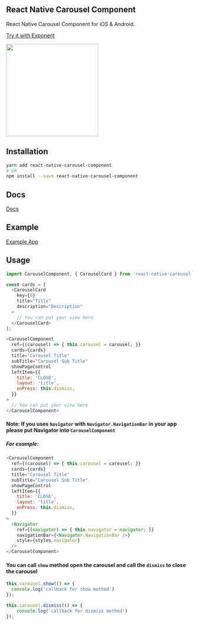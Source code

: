 ## React Native Carousel Component
React Native Carousel Component for iOS & Android.

[Try it with Exponent](https://exp.host/@jacklam718/carousel-example)

<img src="https://jacklam718.github.io/react-native-carousel-component/assets/carousel-screenshot.png" width="250">

## Installation
```bash
yarn add react-native-carousel-component
# OR
npm install --save react-native-carousel-component
```

## Docs
[Docs](https://github.com/jacklam718/react-native-carousel-component/tree/master/docs/README.md)

## Example
[Example App](https://github.com/jacklam718/react-native-carousel-component/blob/master/carousel-example/CarouselExample.js)

## Usage
```javascript
import CarouselComponent, { CarouselCard } from 'react-native-carousel-component';

const cards = [
  <CarouselCard
    key={0}
    title="Title"
    description="Description"
  >
    // You can put your view here
  </CarouselCard>
];

<CarouselComponent
  ref={(carousel) => { this.carousel = carousel; }}
  cards={cards}
  title="Carousel Title"
  subTitle="Carousel Sub Title"
  showPageControl
  leftItem={{
    title: 'CLOSE',
    layout: 'title',
    onPress: this.dismiss,
  }}
>
  // You can put your view here
</CarouselComponent>
```

#### Note: If you uses `Navigator` with `Navigator.NavigationBar` in your app please put Navigator into `CarouselComponent`

##### For example:
```javascript
<CarouselComponent
  ref={(carousel) => { this.carousel = carousel; }}
  cards={cards}
  title="Carousel Title"
  subTitle="Carousel Sub Title"
  showPageControl
  leftItem={{
    title: 'CLOSE',
    layout: 'title',
    onPress: this.dismiss,
  }}
>
  <Navigator
    ref={(navigator) => { this.navigator = navigator; }}
    navigationBar={<Navigator.NavigationBar />}
    style={styles.navigator}
  />
</CarouselComponent>
```

#### You can call `show` method open the carousel and call the `dismiss` to close the carousel
```javascript
this.carousel.show(() => {
  console.log('callback for show method')
});

this.carousel.dismiss(() => {
    console.log('callback for dismiss method')
});
```
